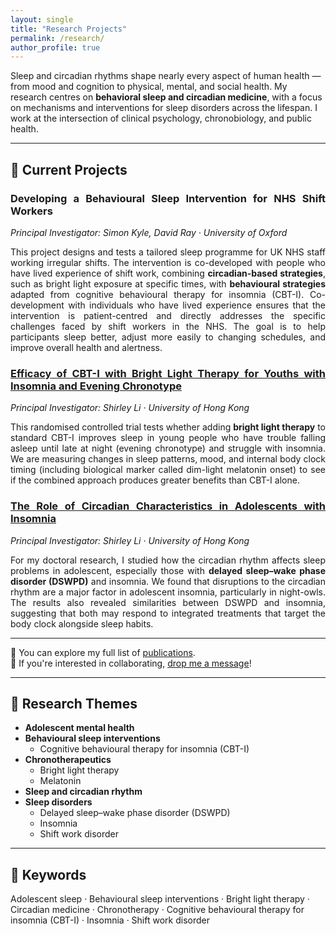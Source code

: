 ```yaml
---
layout: single
title: "Research Projects"
permalink: /research/
author_profile: true
---
```

Sleep and circadian rhythms shape nearly every aspect of human health — from mood and cognition to physical, mental, and social health.
My research centres on **behavioral sleep and circadian medicine**, with a focus on mechanisms and interventions for sleep disorders across the lifespan. I work at the intersection of clinical psychology, chronobiology, and public health.

---
## 🔬 Current Projects

<div class="project-block" style="text-align: justify;">
  <h3>Developing a Behavioural Sleep Intervention for NHS Shift Workers</h3>
  <p><em>Principal Investigator: Simon Kyle, David Ray · University of Oxford</em></p>
  <p>
    This project designs and tests a tailored sleep programme for UK NHS staff working irregular shifts. The intervention is co-developed with people who have lived experience of shift work, combining <strong>circadian-based strategies</strong>, such as bright light exposure at specific times, with <strong>behavioural strategies</strong> adapted from cognitive behavioural therapy for insomnia (CBT-I). Co-development with individuals who have lived experience ensures that the intervention is patient-centred and directly addresses the specific challenges faced by shift workers in the NHS. The goal is to help participants sleep better, adjust more easily to changing schedules, and improve overall health and alertness.

  </p>
</div>

<div class="project-block" style="text-align: justify;">
  <h3>
  <a href="https://sleep.hku.hk/projects/cbti-light/" target="_blank" rel="noopener noreferrer nofollow">
    Efficacy of CBT-I with Bright Light Therapy for Youths with Insomnia and Evening Chronotype
  </a>
</h3>
  <p><em>Principal Investigator: Shirley Li · University of Hong Kong</em></p>
  <p>
    This randomised controlled trial tests whether adding <strong>bright light therapy</strong> to standard CBT-I improves sleep in young people who have trouble falling asleep until late at night (evening chronotype) and struggle with insomnia. We are measuring changes in sleep patterns, mood, and internal body clock timing (including biological marker called dim-light melatonin onset) to see if the combined approach produces greater benefits than CBT-I alone.
  </p>
</div>

<div class="project-block" style="text-align: justify;">
  <h3>
  <a href="https://sleep.hku.hk/projects/insomnia-dlmo/" target="_blank" rel="noopener noreferrer nofollow">
    The Role of Circadian Characteristics in Adolescents with Insomnia
  </a>
</h3>
  <p><em>Principal Investigator: Shirley Li · University of Hong Kong</em></p>
  <p>
    For my doctoral research, I studied how the circadian rhythm affects sleep problems in adolescent, especially those with <strong>delayed sleep–wake phase disorder (DSWPD)</strong> and insomnia. We found that disruptions to the circadian rhythm are a major factor in adolescent insomnia, particularly in night-owls. The results also revealed similarities between DSWPD and insomnia, suggesting that both may respond to integrated treatments that target the body clock alongside sleep habits.
  </p>
</div>

---
📖 You can explore my full list of [publications](/publications/).  
🤝 If you're interested in collaborating, [drop me a message](mailto:forrestcheungtw@gmail.com)!

---
## 🧩 Research Themes
- **Adolescent mental health**
- **Behavioural sleep interventions**  
  - Cognitive behavioural therapy for insomnia (CBT-I)
- **Chronotherapeutics**  
  - Bright light therapy  
  - Melatonin
- **Sleep and circadian rhythm**
- **Sleep disorders**  
  - Delayed sleep–wake phase disorder (DSWPD)  
  - Insomnia  
  - Shift work disorder

---
## 🔑 Keywords
Adolescent sleep · Behavioural sleep interventions · Bright light therapy · Circadian medicine · Chronotherapy · Cognitive behavioural therapy for insomnia (CBT-I) · Insomnia · Shift work disorder